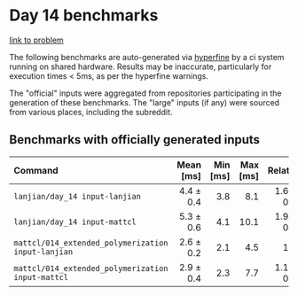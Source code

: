 # Day 14 benchmarks

[link to problem](http://adventofcode.com/2021/day/14)

The following benchmarks are auto-generated via [hyperfine](https://github.com/sharkdp/hyperfine) by a ci system running on shared hardware. Results may be inaccurate, particularly for execution times < 5ms, as per the hyperfine warnings.

The "official" inputs were aggregated from repositories participating in the generation of these benchmarks. The "large" inputs (if any) were sourced from various places, including the subreddit.

## Benchmarks with officially generated inputs
| Command | Mean [ms] | Min [ms] | Max [ms] | Relative |
|:---|---:|---:|---:|---:|
| `lanjian/day_14 input-lanjian` | 4.4 ± 0.4 | 3.8 | 8.1 | 1.67 ± 0.23 |
| `lanjian/day_14 input-mattcl` | 5.3 ± 0.6 | 4.1 | 10.1 | 1.99 ± 0.31 |
| `mattcl/014_extended_polymerization input-lanjian` | 2.6 ± 0.2 | 2.1 | 4.5 | 1.00 |
| `mattcl/014_extended_polymerization input-mattcl` | 2.9 ± 0.4 | 2.3 | 7.7 | 1.10 ± 0.20 |
